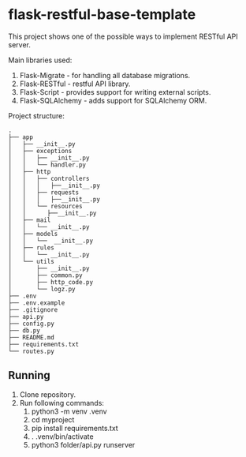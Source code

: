 # flask-restful-base-template

This project shows one of the possible ways to implement RESTful API server.

Main libraries used:
1. Flask-Migrate - for handling all database migrations.
2. Flask-RESTful - restful API library.
3. Flask-Script - provides support for writing external scripts.
4. Flask-SQLAlchemy - adds support for SQLAlchemy ORM.

Project structure:
```
.
├── app
│   ├── __init__.py
│   ├── exceptions
│   │   ├── __init__.py
│   │   └── handler.py
│   ├── http
│   │   ├── controllers
│   │   │   ├──__init__.py
│   │   ├── requests
│   │   │   ├──__init__.py
│   │   └── resources
│   │      ├──__init__.py
│   ├── mail
│   │   └── __init__.py
│   ├── models
│   │   └──  __init__.py
│   ├── rules
│   │   └── __init__.py
│   └── utils
│       ├── __init__.py
│       ├── common.py
│       ├── http_code.py
│       └── logz.py
├── .env
├── .env.example
├── .gitignore
├── api.py
├── config.py
├── db.py
├── README.md
├── requirements.txt
└── routes.py
```

## Running 

1. Clone repository.
2. Run following commands:
    1. python3 -m venv .venv
    2. cd myproject
    2. pip install requirements.txt
    3. . .venv/bin/activate
    4. python3 folder/api.py runserver